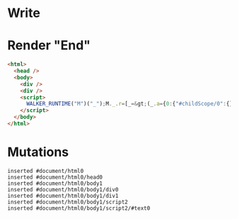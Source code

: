 # Write
  <div></div><div></div><script>WALKER_RUNTIME("M")("_");M._.r=[_=>(_.a={0:{"#childScope/0":{},"#childScope/1":{}}}),0]</script>


# Render "End"
```html
<html>
  <head />
  <body>
    <div />
    <div />
    <script>
      WALKER_RUNTIME("M")("_");M._.r=[_=&gt;(_.a={0:{"#childScope/0":{},"#childScope/1":{}}}),0]
    </script>
  </body>
</html>
```

# Mutations
```
inserted #document/html0
inserted #document/html0/head0
inserted #document/html0/body1
inserted #document/html0/body1/div0
inserted #document/html0/body1/div1
inserted #document/html0/body1/script2
inserted #document/html0/body1/script2/#text0
```